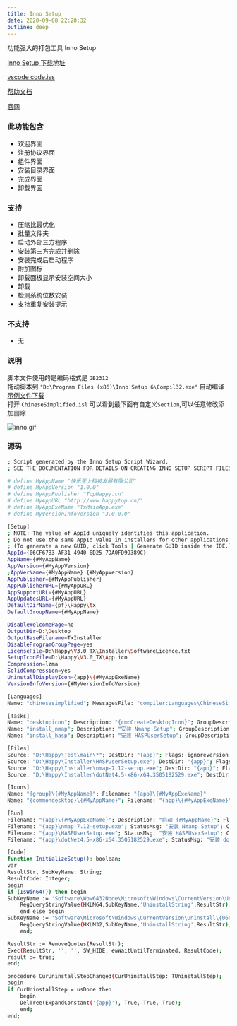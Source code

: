 ```yaml
---
title: Inno Setup
date: 2020-09-08 22:20:32
outline: deep
---
```


功能强大的打包工具 Inno Setup

[Inno Setup 下载地址](https://jrsoftware.org/isdl.php)

[vscode code.iss](https://github.com/Microsoft/vscode/blob/master/build/win32/code.iss)

[帮助文档](https://jrsoftware.org/ishelp/index.php)

[官网](https://jrsoftware.org/isinfo.php)

### 此功能包含

- 欢迎界面
- 注册协议界面
- 组件界面
- 安装目录界面
- 完成界面
- 卸载界面

### 支持

- 压缩比最优化
- 批量文件夹
- 启动外部三方程序
- 安装第三方完成并删除
- 安装完成后启动程序
- 附加图标
- 卸载面板显示安装空间大小
- 卸载
- 检测系统位数安装
- 支持重复安装提示

### 不支持

- 无

### 说明

脚本文件使用的是编码格式是 `GB2312`  
拖动脚本到 `"D:\Program Files (x86)\Inno Setup 6\Compil32.exe"` 自动编译  
[示例文件下载](../../../assets/posts/inno_setup.iss)  
打开 `ChineseSimplified.isl` 可以看到最下面有自定义`Section`,可以任意修改添加删除

![inno.gif](https://i.loli.net/2020/12/14/2otb3uUkpOG5cVY.gif)

### 源码

  ``` sh
  ; Script generated by the Inno Setup Script Wizard.
  ; SEE THE DOCUMENTATION FOR DETAILS ON CREATING INNO SETUP SCRIPT FILES!
  
  # define MyAppName "快乐至上科技发展有限公司"
  # define MyAppVersion "1.0.0"
  # define MyAppPublisher "TopHappy.cn"
  # define MyAppURL "http://www.happytop.cn/"
  # define MyAppExeName "TxMainApp.exe"
  # define MyVersionInfoVersion "3.0.0.0"

  [Setup]
  ; NOTE: The value of AppId uniquely identifies this application.
  ; Do not use the same AppId value in installers for other applications.
  ; (To generate a new GUID, click Tools | Generate GUID inside the IDE.)
  AppId={06CF67B3-AF31-4940-8D25-7DA0FD99389C}
  AppName={#MyAppName}
  AppVersion={#MyAppVersion}
  ;AppVerName={#MyAppName} {#MyAppVersion}
  AppPublisher={#MyAppPublisher}
  AppPublisherURL={#MyAppURL}
  AppSupportURL={#MyAppURL}
  AppUpdatesURL={#MyAppURL}
  DefaultDirName={pf}\Happy\tx
  DefaultGroupName={#MyAppName}

  DisableWelcomePage=no
  OutputDir=D:\Desktop
  OutputBaseFilename=TxInstaller
  DisableProgramGroupPage=yes
  LicenseFile=D:\Happy\V3.0_TX\Installer\SoftwareLicence.txt
  SetupIconFile=D:\Happy\V3.0_TX\App.ico
  Compression=lzma
  SolidCompression=yes
  UninstallDisplayIcon={app}\{#MyAppExeName}
  VersionInfoVersion={#MyVersionInfoVersion}

  [Languages]
  Name: "chinesesimplified"; MessagesFile: "compiler:Languages\ChineseSimplified.isl"

  [Tasks]
  Name: "desktopicon"; Description: "{cm:CreateDesktopIcon}"; GroupDescription: "{cm:AdditionalIcons}"; Flags: unchecked
  Name: "install_nmap"; Description: "安装 Nmanp Setup"; GroupDescription: "{cm:Other}";  Flags: checkablealone 
  Name: "install_hasp"; Description: "安装 HASPUserSetup"; GroupDescription: "{cm:Other}"; Flags: checkablealone 

  [Files]
  Source: "D:\Happy\Test\main\*"; DestDir: "{app}"; Flags: ignoreversion recursesubdirs createallsubdirs
  Source: "D:\Happy\Installer\HASPUserSetup.exe"; DestDir: "{app}"; Flags: ignoreversion deleteafterinstall; Tasks :install_hasp
  Source: "D:\Happy\Installer\nmap-7.12-setup.exe"; DestDir: "{app}"; Flags: ignoreversion deleteafterinstall ;Tasks :install_nmap
  Source: "D:\Happy\Installer\dotNet4.5-x86-x64.3505182529.exe"; DestDir: "{app}"; Flags: ignoreversion deleteafterinstall ;

  [Icons]
  Name: "{group}\{#MyAppName}"; Filename: "{app}\{#MyAppExeName}"
  Name: "{commondesktop}\{#MyAppName}"; Filename: "{app}\{#MyAppExeName}"; Tasks: desktopicon

  [Run]
  Filename: "{app}\{#MyAppExeName}"; Description: "启动 {#MyAppName}"; Flags: postinstall skipifsilent
  Filename: "{app}\nmap-7.12-setup.exe"; StatusMsg: "安装 Nmanp Setup"; Check: IsWin64(); Tasks: install_nmap;
  Filename: "{app}\HASPUserSetup.exe"; StatusMsg: "安装 HASPUserSetup"; Check: IsWin64(); Tasks: install_hasp;
  Filename: "{app}\dotNet4.5-x86-x64.3505182529.exe"; StatusMsg: "安装 dotNet4.5-x86-x64.3505182529.exe"; Check: IsWin64();

  [Code]
  function InitializeSetup(): boolean;
  var
  ResultStr, SubKeyName: String;
  ResultCode: Integer;
  begin
  if (IsWin64()) then begin
  SubKeyName := 'Software\Wow6432Node\Microsoft\Windows\CurrentVersion\Uninstall\{06CF67B3-AF31-4940-8D25-7DA0FD99389C}_is1';
      RegQueryStringValue(HKLM64,SubKeyName,'UninstallString',ResultStr);
      end else begin
  SubKeyName := 'Software\Microsoft\Windows\CurrentVersion\Uninstall\{06CF67B3-AF31-4940-8D25-7DA0FD99389C}_is1';
      RegQueryStringValue(HKLM32,SubKeyName,'UninstallString',ResultStr);
      end;

  ResultStr := RemoveQuotes(ResultStr);
  Exec(ResultStr, '', '', SW_HIDE, ewWaitUntilTerminated, ResultCode);
  result := true;
  end;

  procedure CurUninstallStepChanged(CurUninstallStep: TUninstallStep);
  begin
  if CurUninstallStep = usDone then
      begin
      DelTree(ExpandConstant('{app}'), True, True, True);
      end;
  end;

  ```
